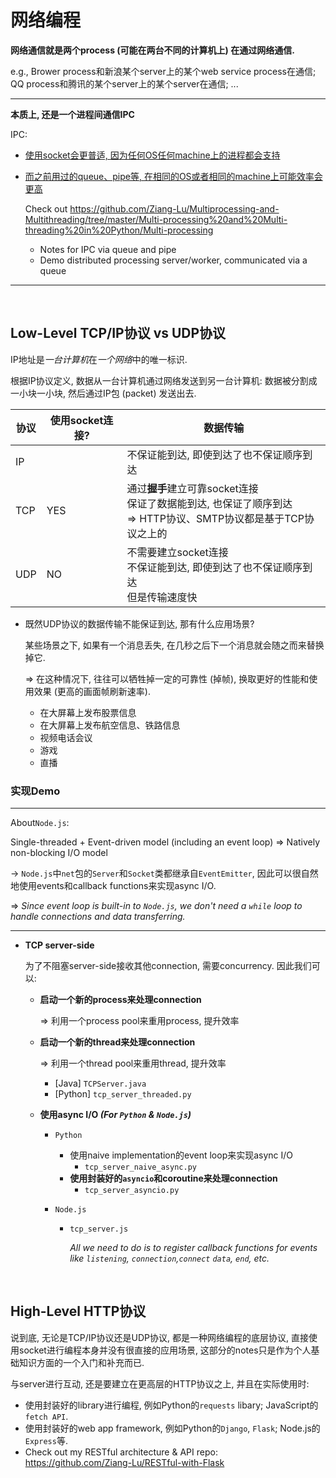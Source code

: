 # 网络编程

**网络通信就是两个process (可能在两台不同的计算机上) 在通过网络通信.**

e.g., Brower process和新浪某个server上的某个web service process在通信; QQ process和腾讯的某个server上的某个server在通信; ...

***

**本质上, 还是一个进程间通信IPC**

IPC:

* <u>使用socket会更普适, 因为任何OS任何machine上的进程都会支持</u>

* <u>而之前用过的queue、pipe等, 在相同的OS或者相同的machine上可能效率会更高</u>

  Check out https://github.com/Ziang-Lu/Multiprocessing-and-Multithreading/tree/master/Multi-processing%20and%20Multi-threading%20in%20Python/Multi-processing

  * Notes for IPC via queue and pipe
  * Demo distributed processing server/worker, communicated via a queue

***

<br>

## Low-Level TCP/IP协议 vs UDP协议

IP地址是*一台计算机*在*一个网络*中的唯一标识.

根据IP协议定义, 数据从一台计算机通过网络发送到另一台计算机: 数据被分割成一小块一小块, 然后通过IP包 (packet) 发送出去.

| 协议 | 使用socket连接? | 数据传输                                                     |
| ---- | --------------- | ------------------------------------------------------------ |
| IP   |                 | 不保证能到达, 即使到达了也不保证顺序到达                     |
| TCP  | YES             | 通过**握手**建立可靠socket连接<br>保证了数据能到达, 也保证了顺序到达<br>=> HTTP协议、SMTP协议都是基于TCP协议之上的 |
| UDP  | NO              | 不需要建立socket连接<br>不保证能到达, 即使到达了也不保证顺序到达<br>但是传输速度快 |

* 既然UDP协议的数据传输不能保证到达, 那有什么应用场景?

  某些场景之下, 如果有一个消息丢失, 在几秒之后下一个消息就会随之而来替换掉它.

  => 在这种情况下, 往往可以牺牲掉一定的可靠性 (掉帧), 换取更好的性能和使用效果 (更高的画面帧刷新速率).

  * 在大屏幕上发布股票信息
  * 在大屏幕上发布航空信息、铁路信息
  * 视频电话会议
  * 游戏
  * 直播

### 实现Demo

***

About`Node.js`:

Single-threaded + Event-driven model (including an event loop) => Natively non-blocking I/O model

-> `Node.js`中`net`包的`Server`和`Socket`类都继承自`EventEmitter`, 因此可以很自然地使用events和callback functions来实现async I/O.

=> *Since event loop is built-in to `Node.js`, we don't need a `while` loop to handle connections and data transferring.*

***

* **TCP server-side**

  为了不阻塞server-side接收其他connection, 需要concurrency. 因此我们可以:

  * **启动一个新的process来处理connection**

    => 利用一个process pool来重用process, 提升效率
  
  * **启动一个新的thread来处理connection**
  
    => 利用一个thread pool来重用thread, 提升效率
  
    * [Java] `TCPServer.java`
    * [Python] `tcp_server_threaded.py`
  
  * **使用async I/O  *(For `Python` & `Node.js`)***
  
    * `Python`
  
      * 使用naive implementation的event loop来实现async I/O
        * `tcp_server_naive_async.py`
      * **使用封装好的`asyncio`和coroutine来处理connection**
        * `tcp_server_asyncio.py`
  
    * `Node.js`
  
      * `tcp_server.js`
  
        *All we need to do is to register callback functions for events like `listening`, `connection`,`connect` `data`, `end`, etc.*

<br>

## High-Level HTTP协议

说到底, 无论是TCP/IP协议还是UDP协议, 都是一种网络编程的底层协议, 直接使用socket进行编程本身并没有很直接的应用场景, 这部分的notes只是作为个人基础知识方面的一个入门和补充而已.

与server进行互动, 还是要建立在更高层的HTTP协议之上, 并且在实际使用时:

* 使用封装好的library进行编程, 例如Python的`requests` libary; JavaScript的`fetch API`.
* 使用封装好的web app framework, 例如Python的`Django`, `Flask`; Node.js的`Express`等.
* Check out my RESTful architecture & API repo: https://github.com/Ziang-Lu/RESTful-with-Flask

